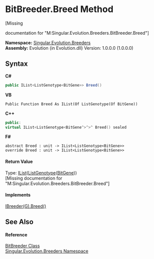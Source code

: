 # BitBreeder.Breed Method 
 

\[Missing <summary> documentation for "M:Singular.Evolution.Breeders.BitBreeder.Breed"\]

**Namespace:**&nbsp;<a href="ed999852-f424-569f-ca7a-ae7710cee658">Singular.Evolution.Breeders</a><br />**Assembly:**&nbsp;Evolution (in Evolution.dll) Version: 1.0.0.0 (1.0.0.0)

## Syntax

**C#**<br />
``` C#
public IList<ListGenotype<BitGene>> Breed()
```

**VB**<br />
``` VB
Public Function Breed As IList(Of ListGenotype(Of BitGene))
```

**C++**<br />
``` C++
public:
virtual IList<ListGenotype<BitGene^>^>^ Breed() sealed
```

**F#**<br />
``` F#
abstract Breed : unit -> IList<ListGenotype<BitGene>> 
override Breed : unit -> IList<ListGenotype<BitGene>> 
```


#### Return Value
Type: <a href="http://msdn2.microsoft.com/en-us/library/5y536ey6" target="_blank">IList</a>(<a href="1152d6d3-c8d2-b914-2ab9-aba800be4156">ListGenotype</a>(<a href="6e3ceb63-3c40-7d72-09e8-13c51a663103">BitGene</a>))<br />\[Missing <returns> documentation for "M:Singular.Evolution.Breeders.BitBreeder.Breed"\]

#### Implements
<a href="7a04eb0f-d4f8-4594-d328-080619104df6">IBreeder(G).Breed()</a><br />

## See Also


#### Reference
<a href="eb522aca-7fb4-ab1a-53f2-35e1a6243426">BitBreeder Class</a><br /><a href="ed999852-f424-569f-ca7a-ae7710cee658">Singular.Evolution.Breeders Namespace</a><br />